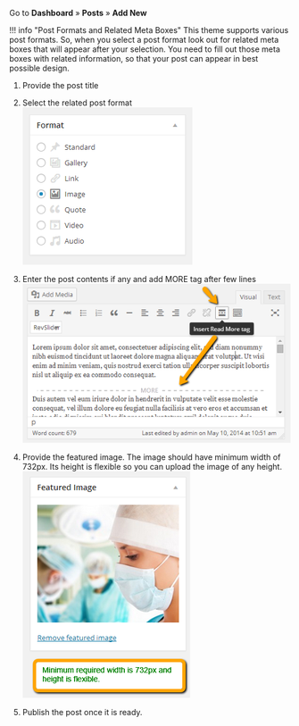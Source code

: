Go to **Dashboard** &raquo; **Posts** &raquo; **Add New**

!!! info "Post Formats and Related Meta Boxes"
    This theme supports various post formats. So, when you select a post format look out for related meta boxes that will appear after your selection. You need to fill out those meta boxes with related information, so that your post can appear in best possible design.

1. Provide the post title

2. Select the related post format
![Post Format](images/contents/3.png)

3. Enter the post contents if any and add MORE tag after few lines
![](images/contents/2.png)

4. Provide the featured image. The image should have minimum width of 732px. Its height is flexible so you can upload the image of any height.
![featured image](images/contents/1.png)

5. Publish the post once it is ready.